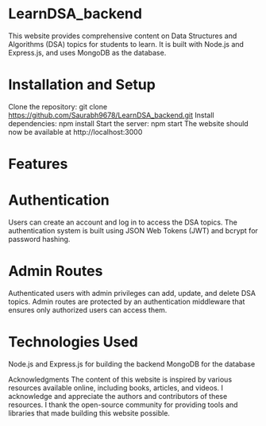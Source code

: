 # LearnDSA_backend

This website provides comprehensive content on Data Structures and Algorithms (DSA) topics for students to learn. It is built with Node.js and Express.js, and uses MongoDB as the database.

# Installation and Setup
Clone the repository: git clone https://github.com/Saurabh9678/LearnDSA_backend.git
Install dependencies: npm install
Start the server: npm start
The website should now be available at http://localhost:3000

# Features
# Authentication
Users can create an account and log in to access the DSA topics. The authentication system is built using JSON Web Tokens (JWT) and bcrypt for password hashing.


# Admin Routes
Authenticated users with admin privileges can add, update, and delete DSA topics. Admin routes are protected by an authentication middleware that ensures only authorized users can access them.

# Technologies Used
Node.js and Express.js for building the backend
MongoDB for the database


Acknowledgments
The content of this website is inspired by various resources available online, including books, articles, and videos. I acknowledge and appreciate the authors and contributors of these resources.
I thank the open-source community for providing tools and libraries that made building this website possible.
